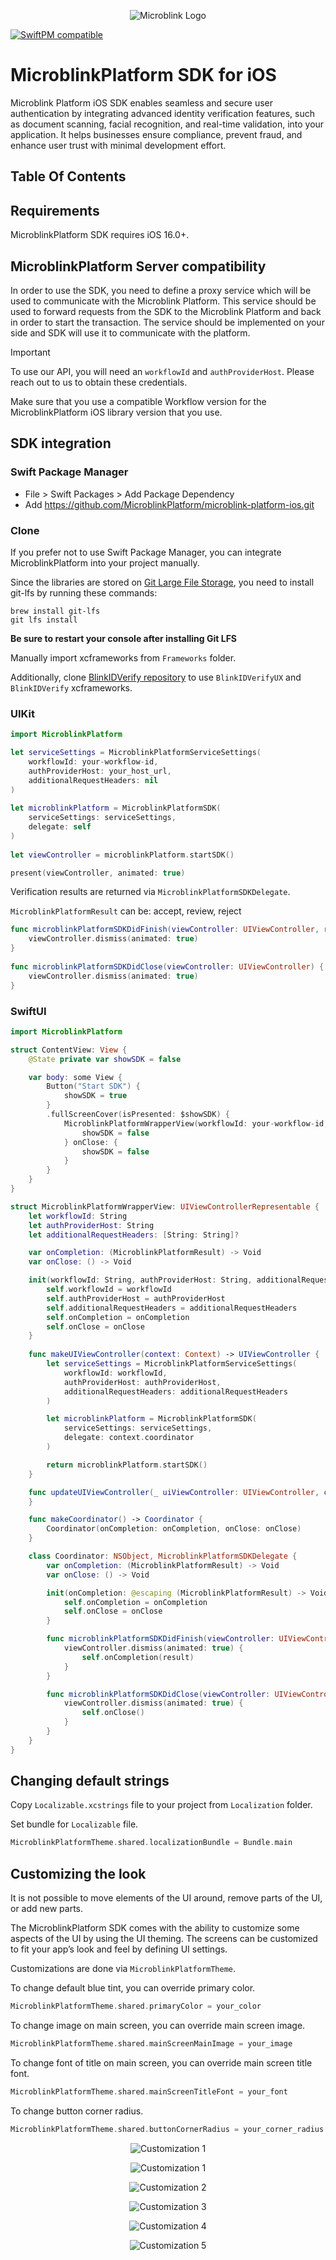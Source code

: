 <p align="center">
  <img src="https://raw.githubusercontent.com/wiki/blinkid/blinkid-ios/Images/logo-microblink.png" alt="Microblink Logo" title="Microblink Logo">
</p>

[![SwiftPM compatible](https://img.shields.io/badge/SwiftPM-compatible-brightgreen.svg)](https://swift.org/package-manager/)

# MicroblinkPlatform SDK for iOS

Microblink Platform iOS SDK enables seamless and secure user authentication by integrating advanced identity verification features, such as document scanning, facial recognition, and real-time validation, into your application. It helps businesses ensure compliance, prevent fraud, and enhance user trust with minimal development effort.

## Table Of Contents

## Requirements

MicroblinkPlatform SDK requires iOS 16.0+.

## MicroblinkPlatform Server compatibility

In order to use the SDK, you need to define a proxy service which will be used to communicate with the Microblink Platform. This service should be used to forward requests from the SDK to the Microblink Platform and back in order to start the transaction. The service should be implemented on your side and SDK will use it to communicate with the platform.

> [!IMPORTANT]
> To use our API, you will need an `workflowId` and `authProviderHost`. Please reach out to us to obtain these credentials.

Make sure that you use a compatible Workflow version for the MicroblinkPlatform iOS library version that you use.

## SDK integration

### Swift Package Manager

- File > Swift Packages > Add Package Dependency
- Add https://github.com/MicroblinkPlatform/microblink-platform-ios.git

### Clone

If you prefer not to use Swift Package Manager, you can integrate MicroblinkPlatform into your project manually.

Since the libraries are stored on [Git Large File Storage](https://git-lfs.github.com), you need to install git-lfs by running these commands:
```shell
brew install git-lfs
git lfs install
```

**Be sure to restart your console after installing Git LFS**

Manually import xcframeworks from `Frameworks` folder.

Additionally, clone [BlinkIDVerify repository](https://github.com/BlinkID/blinkid-verify-ios) to use `BlinkIDVerifyUX` and `BlinkIDVerify` xcframeworks.  

### UIKit

```swift
import MicroblinkPlatform
```

```swift
let serviceSettings = MicroblinkPlatformServiceSettings(
    workflowId: your-workflow-id,
    authProviderHost: your_host_url,
    additionalRequestHeaders: nil
)
        
let microblinkPlatform = MicroblinkPlatformSDK(
    serviceSettings: serviceSettings,
    delegate: self
)
        
let viewController = microblinkPlatform.startSDK()

present(viewController, animated: true)
```

Verification results are returned via `MicroblinkPlatformSDKDelegate`.

`MicroblinkPlatformResult` can be: accept, review, reject

```swift
func microblinkPlatformSDKDidFinish(viewController: UIViewController, result: MicroblinkPlatformResult) {
    viewController.dismiss(animated: true)
}
    
func microblinkPlatformSDKDidClose(viewController: UIViewController) {
    viewController.dismiss(animated: true)
}
```

### SwiftUI

```swift
import MicroblinkPlatform
```

```swift
struct ContentView: View {
    @State private var showSDK = false

    var body: some View {
        Button("Start SDK") {
            showSDK = true
        }
        .fullScreenCover(isPresented: $showSDK) {
            MicroblinkPlatformWrapperView(workflowId: your-workflow-id, authProviderHost: your_host_url, additionalRequestHeaders: nil ) { result in
                showSDK = false
            } onClose: {
                showSDK = false
            }
        }
    }
}
```

```swift
struct MicroblinkPlatformWrapperView: UIViewControllerRepresentable {
    let workflowId: String
    let authProviderHost: String
    let additionalRequestHeaders: [String: String]?

    var onCompletion: (MicroblinkPlatformResult) -> Void
    var onClose: () -> Void

    init(workflowId: String, authProviderHost: String, additionalRequestHeaders: [String : String]? = nil, onCompletion: @escaping (MicroblinkPlatformResult) -> Void, onClose: @escaping () -> Void) {
        self.workflowId = workflowId
        self.authProviderHost = authProviderHost
        self.additionalRequestHeaders = additionalRequestHeaders
        self.onCompletion = onCompletion
        self.onClose = onClose
    }
    
    func makeUIViewController(context: Context) -> UIViewController {
        let serviceSettings = MicroblinkPlatformServiceSettings(
            workflowId: workflowId,
            authProviderHost: authProviderHost,
            additionalRequestHeaders: additionalRequestHeaders
        )

        let microblinkPlatform = MicroblinkPlatformSDK(
            serviceSettings: serviceSettings,
            delegate: context.coordinator
        )

        return microblinkPlatform.startSDK()
    }

    func updateUIViewController(_ uiViewController: UIViewController, context: Context) {
    }

    func makeCoordinator() -> Coordinator {
        Coordinator(onCompletion: onCompletion, onClose: onClose)
    }

    class Coordinator: NSObject, MicroblinkPlatformSDKDelegate {
        var onCompletion: (MicroblinkPlatformResult) -> Void
        var onClose: () -> Void

        init(onCompletion: @escaping (MicroblinkPlatformResult) -> Void, onClose: @escaping () -> Void) {
            self.onCompletion = onCompletion
            self.onClose = onClose
        }

        func microblinkPlatformSDKDidFinish(viewController: UIViewController, result: MicroblinkPlatformResult) {
            viewController.dismiss(animated: true) {
                self.onCompletion(result)
            }
        }

        func microblinkPlatformSDKDidClose(viewController: UIViewController) {
            viewController.dismiss(animated: true) {
                self.onClose()
            }
        }
    }
}
```

## Changing default strings

Copy `Localizable.xcstrings` file to your project from `Localization` folder.

Set bundle for `Localizable` file.

```swift
MicroblinkPlatformTheme.shared.localizationBundle = Bundle.main
```

## Customizing the look

It is not possible to move elements of the UI around, remove parts of the UI, or add new parts.

The MicroblinkPlatform SDK comes with the ability to customize some aspects of the UI by using the UI theming. The screens can be customized to fit your app’s look and feel by defining UI settings.

Customizations are done via `MicroblinkPlatformTheme`.

To change default blue tint, you can override primary color.

```swift
MicroblinkPlatformTheme.shared.primaryColor = your_color
```

To change image on main screen, you can override main screen image.

```swift
MicroblinkPlatformTheme.shared.mainScreenMainImage = your_image
```
To change font of title on main screen, you can override main screen title font.

```swift
MicroblinkPlatformTheme.shared.mainScreenTitleFont = your_font
```

To change button corner radius.

```swift
MicroblinkPlatformTheme.shared.buttonCornerRadius = your_corner_radius
```

<p align="center"><img src="Customizations/customization-1.jpg" alt="Customization 1" title="Customization 1"></p>
<p align="center"><img src="Customizations/customization-1.jpg" alt="Customization 1" title="Customization 1"></p>
<p align="center"><img src="Customizations/customization-2.jpg" alt="Customization 2" title="Customization 2"></p>
<p align="center"><img src="Customizations/customization-3.jpg" alt="Customization 3" title="Customization 3"></p>
<p align="center"><img src="Customizations/customization-4.jpg" alt="Customization 4" title="Customization 4"></p>
<p align="center"><img src="Customizations/customization-5.jpg" alt="Customization 5" title="Customization 5"></p>
